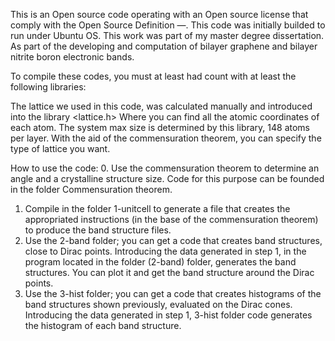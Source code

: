 This is an Open source code operating with an Open source license that comply with the Open Source Definition —. This code was initially builded to run under Ubuntu OS. This work was part of my master degree dissertation. As part of the developing and computation of bilayer graphene and bilayer nitrite boron electronic bands.

To compile these codes, you must at least had count with at least the following libraries:
 <cfloat>
 <cmath>
<armadillo>

The lattice we used in this code, was calculated manually and introduced into the library <lattice.h> Where you can find all the atomic coordinates of each atom. The system max size is determined by this library, 148 atoms per layer. With the aid of the commensuration theorem, you can specify the type of lattice you want.

How to use the code:
0. Use the commensuration theorem to determine an angle and a crystalline structure size. Code for this purpose can be founded in the folder Commensuration theorem.
1. Compile in the folder 1-unitcell to generate a file that creates the appropriated instructions (in the base of the commensuration theorem) to produce the band structure files.
2. Use the 2-band folder; you can get a code that creates band structures, close to Dirac points. Introducing the data generated in step 1, in the program located in the folder (2-band) folder,  generates the band structures. You can plot it and get the band structure around the Dirac points.  
3. Use the 3-hist folder; you can get a code that creates histograms of the band structures shown previously, evaluated on the Dirac cones. Introducing the data generated in step 1, 3-hist folder code generates the histogram of each band structure.  
 



